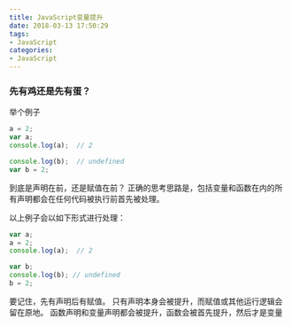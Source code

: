 ```yaml
---
title: JavaScript变量提升
date: 2018-03-13 17:50:29
tags:
- JavaScript
categories:
- JavaScript
---
```


### 先有鸡还是先有蛋？
举个例子
```js
a = 2;
var a;
console.log(a);  // 2

console.log(b);  // undefined
var b = 2;
```
到底是声明在前，还是赋值在前？
正确的思考思路是，包括变量和函数在内的所有声明都会在任何代码被执行前首先被处理。

以上例子会以如下形式进行处理：
```js
var a;
a = 2;
console.log(a);  // 2

var b;
console.log(b); // undefined
b = 2;
```
要记住，先有声明后有赋值。
只有声明本身会被提升，而赋值或其他运行逻辑会留在原地。
函数声明和变量声明都会被提升，函数会被首先提升，然后才是变量


 